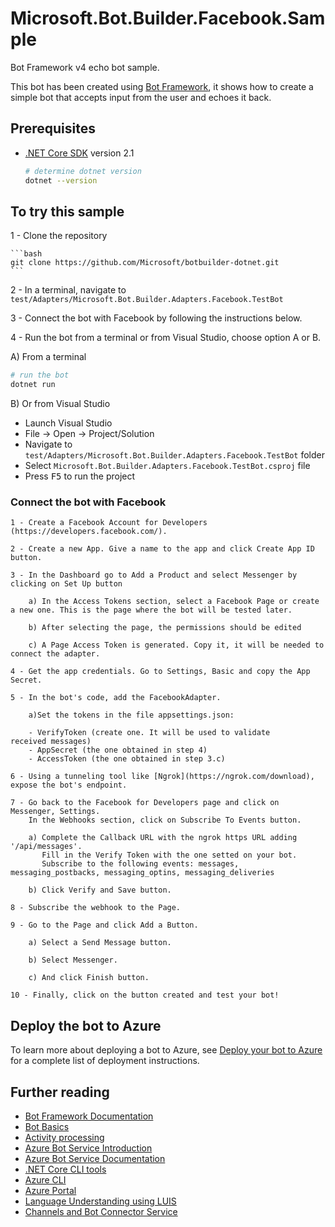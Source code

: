 ﻿# Microsoft.Bot.Builder.Facebook.Sample

Bot Framework v4 echo bot sample.

This bot has been created using [Bot Framework](https://dev.botframework.com), it shows how to create a simple bot that accepts input from the user and echoes it back.

## Prerequisites

- [.NET Core SDK](https://dotnet.microsoft.com/download) version 2.1

  ```bash
  # determine dotnet version
  dotnet --version
  ```

## To try this sample

1 - Clone the repository

    ```bash
    git clone https://github.com/Microsoft/botbuilder-dotnet.git
    ```

 2 - In a terminal, navigate to `test/Adapters/Microsoft.Bot.Builder.Adapters.Facebook.TestBot`

 3 - Connect the bot with Facebook by following the instructions below.

4 - Run the bot from a terminal or from Visual Studio, choose option A or B.

  A) From a terminal

  ```bash
  # run the bot
  dotnet run
  ```

  B) Or from Visual Studio

  - Launch Visual Studio
  - File -> Open -> Project/Solution
  - Navigate to `test/Adapters/Microsoft.Bot.Builder.Adapters.Facebook.TestBot` folder
  - Select `Microsoft.Bot.Builder.Adapters.Facebook.TestBot.csproj` file
  - Press <kbd>F5</kbd> to run the project


### Connect the bot with Facebook

	1 - Create a Facebook Account for Developers (https://developers.facebook.com/).

    2 - Create a new App. Give a name to the app and click Create App ID button.

    3 - In the Dashboard go to Add a Product and select Messenger by clicking on Set Up button

        a) In the Access Tokens section, select a Facebook Page or create a new one. This is the page where the bot will be tested later.

        b) After selecting the page, the permissions should be edited

        c) A Page Access Token is generated. Copy it, it will be needed to connect the adapter.

    4 - Get the app credentials. Go to Settings, Basic and copy the App Secret.

    5 - In the bot's code, add the FacebookAdapter. 

        a)Set the tokens in the file appsettings.json: 
        
        - VerifyToken (create one. It will be used to validate         received messages)
        - AppSecret (the one obtained in step 4)
        - AccessToken (the one obtained in step 3.c)

    6 - Using a tunneling tool like [Ngrok](https://ngrok.com/download), expose the bot's endpoint.
    
    7 - Go back to the Facebook for Developers page and click on Messenger, Settings.
        In the Webhooks section, click on Subscribe To Events button.

        a) Complete the Callback URL with the ngrok https URL adding   '/api/messages'. 
           Fill in the Verify Token with the one setted on your bot.
           Subscribe to the following events: messages,              messaging_postbacks, messaging_optins, messaging_deliveries

        b) Click Verify and Save button.

    8 - Subscribe the webhook to the Page.

    9 - Go to the Page and click Add a Button.

        a) Select a Send Message button.

        b) Select Messenger.

        c) And click Finish button.
    
    10 - Finally, click on the button created and test your bot!

## Deploy the bot to Azure

To learn more about deploying a bot to Azure, see [Deploy your bot to Azure](https://aka.ms/azuredeployment) for a complete list of deployment instructions.

## Further reading

- [Bot Framework Documentation](https://docs.botframework.com)
- [Bot Basics](https://docs.microsoft.com/azure/bot-service/bot-builder-basics?view=azure-bot-service-4.0)
- [Activity processing](https://docs.microsoft.com/en-us/azure/bot-service/bot-builder-concept-activity-processing?view=azure-bot-service-4.0)
- [Azure Bot Service Introduction](https://docs.microsoft.com/azure/bot-service/bot-service-overview-introduction?view=azure-bot-service-4.0)
- [Azure Bot Service Documentation](https://docs.microsoft.com/azure/bot-service/?view=azure-bot-service-4.0)
- [.NET Core CLI tools](https://docs.microsoft.com/en-us/dotnet/core/tools/?tabs=netcore2x)
- [Azure CLI](https://docs.microsoft.com/cli/azure/?view=azure-cli-latest)
- [Azure Portal](https://portal.azure.com)
- [Language Understanding using LUIS](https://docs.microsoft.com/en-us/azure/cognitive-services/luis/)
- [Channels and Bot Connector Service](https://docs.microsoft.com/en-us/azure/bot-service/bot-concepts?view=azure-bot-service-4.0)
